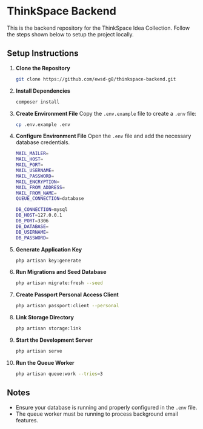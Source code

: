 # ThinkSpace Backend

This is the backend repository for the ThinkSpace Idea Collection. Follow the steps shown below to setup the project locally.



## Setup Instructions

1. **Clone the Repository**
   ```bash
   git clone https://github.com/ewsd-g8/thinkspace-backend.git
   ```

2. **Install Dependencies**
   ```bash
   composer install
   ```

3. **Create Environment File**
   Copy the `.env.example` file to create a `.env` file:
   ```bash
   cp .env.example .env
   ```

5. **Configure Environment File**
   Open the `.env` file and add the necessary database credentials.
   ```bash
   MAIL_MAILER=
   MAIL_HOST=
   MAIL_PORT=
   MAIL_USERNAME=
   MAIL_PASSWORD=
   MAIL_ENCRYPTION=
   MAIL_FROM_ADDRESS=
   MAIL_FROM_NAME=
   QUEUE_CONNECTION=database

   DB_CONNECTION=mysql
   DB_HOST=127.0.0.1
   DB_PORT=3306
   DB_DATABASE=
   DB_USERNAME=
   DB_PASSWORD=
   ```

6. **Generate Application Key**
   ```bash
   php artisan key:generate
   ```

7. **Run Migrations and Seed Database**
   ```bash
   php artisan migrate:fresh --seed
   ```

8. **Create Passport Personal Access Client**
   ```bash
   php artisan passport:client --personal
   ```

9. **Link Storage Directory**
   ```bash
   php artisan storage:link
   ```

10. **Start the Development Server**
    ```bash
    php artisan serve
    ```

11. **Run the Queue Worker**
    ```bash
    php artisan queue:work --tries=3
    ```

## Notes
- Ensure your database is running and properly configured in the `.env` file.
- The queue worker must be running to process background email features.